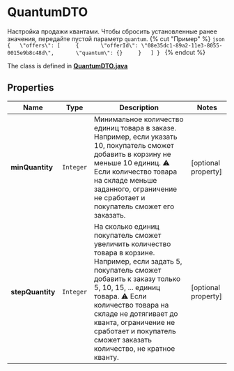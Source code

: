 

# QuantumDTO

Настройка продажи квантами.  Чтобы сбросить установленные ранее значения, передайте пустой параметр `quantum`.  {% cut \"Пример\" %}  ```json {   \"offers\": [     {       \"offerId\": \"08e35dc1-89a2-11e3-8055-0015e9b8c48d\",       \"quantum\": {}     }   ] } ```  {% endcut %} 

The class is defined in **[QuantumDTO.java](../../src/main/java/org/openapitools/model/QuantumDTO.java)**

## Properties

Name | Type | Description | Notes
------------ | ------------- | ------------- | -------------
**minQuantity** | `Integer` | Минимальное количество единиц товара в заказе. Например, если указать 10, покупатель сможет добавить в корзину не меньше 10 единиц.  ⚠️ Если количество товара на складе меньше заданного, ограничение не сработает и покупатель сможет его заказать.  |  [optional property]
**stepQuantity** | `Integer` | На сколько единиц покупатель сможет увеличить количество товара в корзине.  Например, если задать 5, покупатель сможет добавить к заказу только 5, 10, 15, ... единиц товара.  ⚠️ Если количество товара на складе не дотягивает до кванта, ограничение не сработает и покупатель сможет заказать количество, не кратное кванту.  |  [optional property]





